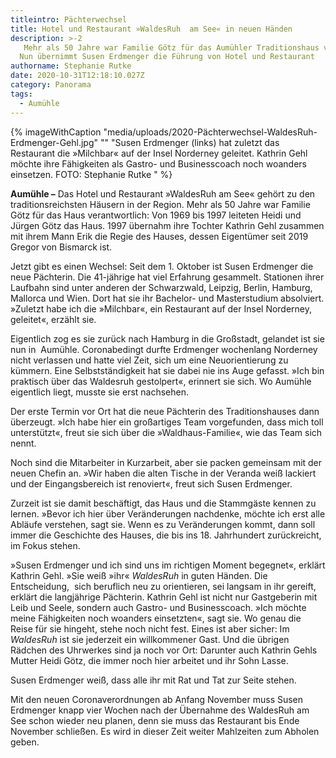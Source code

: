 ```yaml
---
titleintro: Pächterwechsel
title: Hotel und Restaurant »WaldesRuh  am See« in neuen Händen
description: >-2
   Mehr als 50 Jahre war Familie Götz für das Aumühler Traditionshaus verantwortlich.
  Nun übernimmt Susen Erdmenger die Führung von Hotel und Restaurant
authorname: Stephanie Rutke
date: 2020-10-31T12:18:10.027Z
category: Panorama
tags:
  - Aumühle
---
```

{% imageWithCaption "media/uploads/2020-Pächterwechsel-WaldesRuh-Erdmenger-Gehl.jpg" "" "Susen Erdmenger (links) hat zuletzt das Restaurant die »Milchbar« auf der Insel Norderney geleitet. Kathrin Gehl möchte ihre Fähigkeiten als Gastro- und Businesscoach noch woanders einsetzen. FOTO: Stephanie Rutke  " %}

**Aumühle –** Das Hotel und Restaurant »WaldesRuh am See« gehört zu den traditionsreichsten Häusern in der Region. Mehr als 50 Jahre war Familie Götz für das Haus verantwortlich: Von 1969 bis 1997 leiteten Heidi und Jürgen Götz das Haus. 1997 übernahm ihre Tochter Kathrin Gehl zusammen mit ihrem Mann Erik die Regie des Hauses, dessen Eigentümer seit 2019 Gregor von Bismarck ist.

Jetzt gibt es einen Wechsel: Seit dem 1. Oktober ist Susen Erdmenger die neue Pächterin. Die 41-jährige hat viel Erfahrung gesammelt. Stationen ihrer Laufbahn sind unter anderen der Schwarzwald, Leipzig, Berlin, Hamburg, Mallorca und Wien. Dort hat sie ihr Bachelor- und Masterstudium absolviert. »Zuletzt habe ich die »Milchbar«, ein Restaurant auf der Insel Norderney, geleitet«, erzählt sie. 

Eigentlich zog es sie zurück nach Hamburg in die Großstadt, gelandet ist sie nun in  Aumühle. Coronabedingt durfte Erdmenger wochenlang Norderney nicht verlassen und hatte viel Zeit, sich um eine Neuorientierung zu kümmern. Eine Selbstständigkeit hat sie dabei nie ins Auge gefasst. »Ich bin praktisch über das Waldesruh gestolpert«, erinnert sie sich. Wo Aumühle eigentlich liegt, musste sie erst nachsehen. 

Der erste Termin vor Ort hat die neue Pächterin des Traditionshauses dann überzeugt. »Ich habe hier ein großartiges Team vorgefunden, dass mich toll unterstützt«, freut sie sich über die »Waldhaus-Familie«, wie das Team sich nennt. 

Noch sind die Mitarbeiter in Kurzarbeit, aber sie packen gemeinsam mit der neuen Chefin an. »Wir haben die alten Tische in der Veranda weiß lackiert und der Eingangsbereich ist renoviert«, freut sich Susen Erdmenger.

Zurzeit ist sie damit beschäftigt, das Haus und die Stammgäste kennen zu lernen. »Bevor ich hier über Veränderungen nachdenke, möchte ich erst alle Abläufe verstehen, sagt sie. Wenn es zu Veränderungen kommt, dann soll immer die Geschichte des Hauses, die bis ins 18. Jahrhundert zurückreicht, im Fokus stehen.

»Susen Erdmenger und ich sind uns im richtigen Moment begegnet«, erklärt Kathrin Gehl. »Sie weiß »ihr« *WaldesRuh* in guten Händen. Die Entscheidung,  sich beruflich neu zu orientieren, sei langsam in ihr gereift, erklärt die langjährige Pächterin. Kathrin Gehl ist nicht nur Gastgeberin mit Leib und Seele, sondern auch Gastro- und Businesscoach. »Ich möchte meine Fähigkeiten noch woanders einsetzten«, sagt sie. Wo genau die Reise für sie hingeht, stehe noch nicht fest. Eines ist aber sicher: Im *WaldesRuh* ist sie jederzeit ein willkommener Gast. Und die übrigen Rädchen des Uhrwerkes sind ja noch vor Ort: Darunter auch Kathrin Gehls Mutter Heidi Götz, die immer noch hier arbeitet und ihr Sohn Lasse. 

Susen Erdmenger weiß, dass alle ihr mit Rat und Tat zur Seite stehen. 

Mit den neuen Coronaverordnungen ab Anfang November muss Susen Erdmenger knapp vier Wochen nach der Übernahme des WaldesRuh am See schon wieder neu planen, denn sie muss das Restaurant bis Ende November schließen. Es wird in dieser Zeit weiter Mahlzeiten zum Abholen geben.